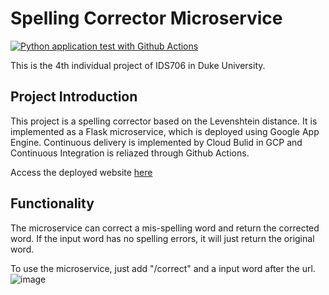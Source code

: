 # Spelling Corrector Microservice
[![Python application test with Github Actions](https://github.com/BokaiZZZ/spelling-corrector/actions/workflows/main.yml/badge.svg)](https://github.com/BokaiZZZ/spelling-corrector/actions/workflows/main.yml)

This is the 4th individual project of IDS706 in Duke University.


## Project Introduction

This project is a spelling corrector based on the Levenshtein distance. It is implemented as a Flask microservice, which is deployed using Google App Engine. Continuous delivery is implemented by Cloud Bulid in GCP and Continuous Integration is reliazed through Github Actions.

Access the deployed website [here](https://spelling-corrector-flask.ue.r.appspot.com/)

## Functionality 

The microservice can correct a mis-spelling word and return the corrected word. If the input word has no spelling errors, it will just return the original word. 

To use the microservice, just add "/correct" and a input word after the url. 
![image](https://user-images.githubusercontent.com/97444802/204042252-b693c294-8fc6-4da8-ad26-8aa472d97889.png)
